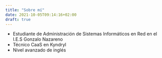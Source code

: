 ```yaml
---
title: "Sobre mí"
date: 2021-10-05T09:14:16+02:00
draft: true
---
```


* Estudiante de Administración de Sistemas Informáticos en Red en el I.E.S Gonzalo Nazareno
* Técnico CaaS en Kyndryl
* Nivel avanzado de inglés
